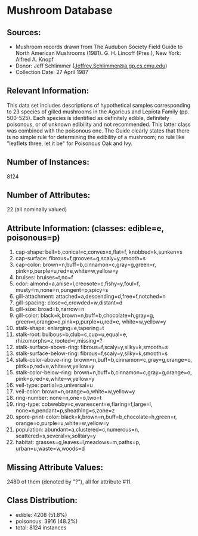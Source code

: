 # Mushroom Database

## Sources: 
- Mushroom records drawn from The Audubon Society Field Guide to North American Mushrooms (1981). G. H. Lincoff (Pres.), New York: Alfred A. Knopf
- Donor: Jeff Schlimmer (Jeffrey.Schlimmer@a.gp.cs.cmu.edu)
- Collection Date: 27 April 1987



## Relevant Information:
This data set includes descriptions of hypothetical samples corresponding to 23 species of gilled mushrooms in the Agaricus and Lepiota Family (pp. 500-525).  Each species is identified as definitely edible, definitely poisonous, or of unknown edibility and not recommended.  This latter class was combined with the poisonous one. The Guide clearly states that there is no simple rule for determining the edibility of a mushroom; no rule like "leaflets three, let it be" for Poisonous Oak and Ivy.

## Number of Instances: 

8124

## Number of Attributes: 

22 (all nominally valued)

## Attribute Information: (classes: edible=e, poisonous=p)
1. cap-shape:               bell=b,conical=c,convex=x,flat=f, knobbed=k,sunken=s
2. cap-surface:             fibrous=f,grooves=g,scaly=y,smooth=s
3. cap-color:               brown=n,buff=b,cinnamon=c,gray=g,green=r, pink=p,purple=u,red=e,white=w,yellow=y
4. bruises:                 bruises=t,no=f
5. odor:                    almond=a,anise=l,creosote=c,fishy=y,foul=f, musty=m,none=n,pungent=p,spicy=s
6. gill-attachment:         attached=a,descending=d,free=f,notched=n
7. gill-spacing:            close=c,crowded=w,distant=d
8. gill-size:               broad=b,narrow=n
9. gill-color:              black=k,brown=n,buff=b,chocolate=h,gray=g, green=r,orange=o,pink=p,purple=u,red=e, white=w,yellow=y
10. stalk-shape:            enlarging=e,tapering=t
11. stalk-root:             bulbous=b,club=c,cup=u,equal=e, rhizomorphs=z,rooted=r,missing=?
12. stalk-surface-above-ring: fibrous=f,scaly=y,silky=k,smooth=s
13. stalk-surface-below-ring: fibrous=f,scaly=y,silky=k,smooth=s
14. stalk-color-above-ring:   brown=n,buff=b,cinnamon=c,gray=g,orange=o, pink=p,red=e,white=w,yellow=y
15. stalk-color-below-ring:   brown=n,buff=b,cinnamon=c,gray=g,orange=o, pink=p,red=e,white=w,yellow=y
16. veil-type:                partial=p,universal=u
17. veil-color:               brown=n,orange=o,white=w,yellow=y
18. ring-number:              none=n,one=o,two=t
19. ring-type:                cobwebby=c,evanescent=e,flaring=f,large=l, none=n,pendant=p,sheathing=s,zone=z
20. spore-print-color:        black=k,brown=n,buff=b,chocolate=h,green=r, orange=o,purple=u,white=w,yellow=y
21. population:               abundant=a,clustered=c,numerous=n, scattered=s,several=v,solitary=y
22. habitat:                  grasses=g,leaves=l,meadows=m,paths=p, urban=u,waste=w,woods=d

## Missing Attribute Values: 

2480 of them (denoted by "?"), all for attribute #11.

## Class Distribution: 
- edible: 4208 (51.8%)
- poisonous: 3916 (48.2%)
- total: 8124 instances

